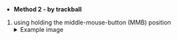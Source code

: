 
<br>
<br>


  - **Method 2 - by trackball**

  1. using holding the middle-mouse-button (MMB) position <details><summary>Example image</summary>This is a bird's-eye view of a pointcloud of a floor.<br><br>The dark gray points have normals facing downwards instead of upwards.<img src='markd

